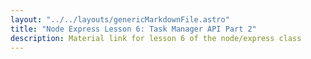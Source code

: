 ```yaml
---
layout: "../../layouts/genericMarkdownFile.astro"
title: "Node Express Lesson 6: Task Manager API Part 2"
description: Material link for lesson 6 of the node/express class
---
```

